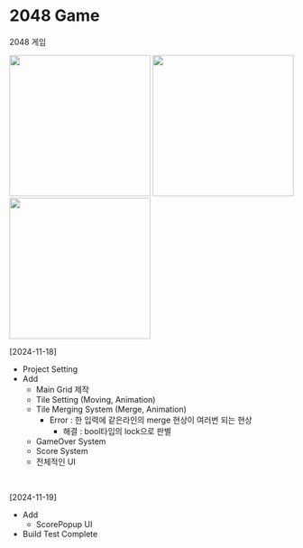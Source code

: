 # 2048 Game
2048 게임

<img src="https://github.com/user-attachments/assets/2b441384-75b3-4573-bfa7-4f1e69de0125" width="250"></img>
<img src="https://github.com/user-attachments/assets/785acccd-2ff3-463d-a451-9730e9d1f9f2" width="250"></img>
<img src="https://github.com/user-attachments/assets/0fb15c14-b487-40f6-aeda-ca821a1c5ecc" width="250"></img>
</br>

[2024-11-18]
- Project Setting
- Add
  - Main Grid 제작
  - Tile Setting (Moving, Animation)
  - Tile Merging System (Merge, Animation)
    - Error : 한 입력에 같은라인의 merge 현상이 여러번 되는 현상
      - 해결 : bool타입의 lock으로 판별
  - GameOver System
  - Score System
  - 전체적인 UI
</br>

[2024-11-19]
- Add
  - ScorePopup UI
- Build Test Complete
</br>
